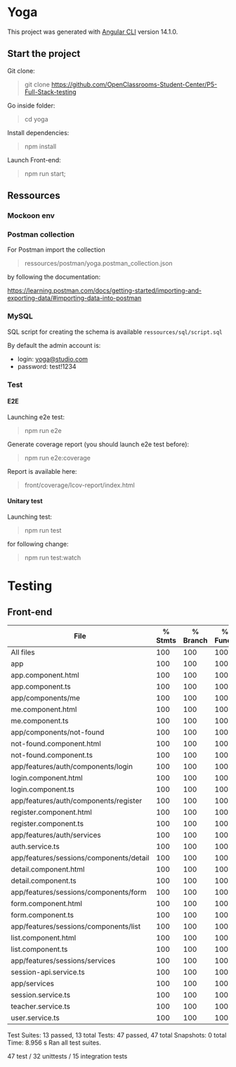 # Yoga

This project was generated with [Angular CLI](https://github.com/angular/angular-cli) version 14.1.0.

## Start the project

Git clone:

> git clone https://github.com/OpenClassrooms-Student-Center/P5-Full-Stack-testing

Go inside folder:

> cd yoga

Install dependencies:

> npm install

Launch Front-end:

> npm run start;


## Ressources

### Mockoon env 

### Postman collection

For Postman import the collection

> ressources/postman/yoga.postman_collection.json 

by following the documentation: 

https://learning.postman.com/docs/getting-started/importing-and-exporting-data/#importing-data-into-postman


### MySQL

SQL script for creating the schema is available `ressources/sql/script.sql`

By default the admin account is:
- login: yoga@studio.com
- password: test!1234


### Test

#### E2E

Launching e2e test:

> npm run e2e

Generate coverage report (you should launch e2e test before):

> npm run e2e:coverage

Report is available here:

> front/coverage/lcov-report/index.html

#### Unitary test

Launching test:

> npm run test

for following change:

> npm run test:watch





# Testing

## Front-end
| File                                      | % Stmts   | % Branch   | % Funcs   | % Lines   | Uncovered Line #s   |
| ----------------------------------------- | --------- | ---------- | --------- | --------- | ------------------- |
| All files                                 | 100       | 100        | 100       | 100       |                     |
| app                                       | 100       | 100        | 100       | 100       |                     |
| app.component.html                        | 100       | 100        | 100       | 100       |                     |
| app.component.ts                          | 100       | 100        | 100       | 100       |                     |
| app/components/me                         | 100       | 100        | 100       | 100       |                     |
| me.component.html                         | 100       | 100        | 100       | 100       |                     |
| me.component.ts                           | 100       | 100        | 100       | 100       |                     |
| app/components/not-found                  | 100       | 100        | 100       | 100       |                     |
| not-found.component.html                  | 100       | 100        | 100       | 100       |                     |
| not-found.component.ts                    | 100       | 100        | 100       | 100       |                     |
| app/features/auth/components/login        | 100       | 100        | 100       | 100       |                     |
| login.component.html                      | 100       | 100        | 100       | 100       |                     |
| login.component.ts                        | 100       | 100        | 100       | 100       |                     |
| app/features/auth/components/register     | 100       | 100        | 100       | 100       |                     |
| register.component.html                   | 100       | 100        | 100       | 100       |                     |
| register.component.ts                     | 100       | 100        | 100       | 100       |                     |
| app/features/auth/services                | 100       | 100        | 100       | 100       |                     |
| auth.service.ts                           | 100       | 100        | 100       | 100       |                     |
| app/features/sessions/components/detail   | 100       | 100        | 100       | 100       |                     |
| detail.component.html                     | 100       | 100        | 100       | 100       |                     |
| detail.component.ts                       | 100       | 100        | 100       | 100       |                     |
| app/features/sessions/components/form     | 100       | 100        | 100       | 100       |                     |
| form.component.html                       | 100       | 100        | 100       | 100       |                     |
| form.component.ts                         | 100       | 100        | 100       | 100       |                     |
| app/features/sessions/components/list     | 100       | 100        | 100       | 100       |                     |
| list.component.html                       | 100       | 100        | 100       | 100       |                     |
| list.component.ts                         | 100       | 100        | 100       | 100       |                     |
| app/features/sessions/services            | 100       | 100        | 100       | 100       |                     |
| session-api.service.ts                    | 100       | 100        | 100       | 100       |                     |
| app/services                              | 100       | 100        | 100       | 100       |                     |
| session.service.ts                        | 100       | 100        | 100       | 100       |                     |
| teacher.service.ts                        | 100       | 100        | 100       | 100       |                     |
| user.service.ts                           | 100       | 100        | 100       | 100       |                     |

Test Suites: 13 passed, 13 total
Tests:       47 passed, 47 total
Snapshots:   0 total
Time:        8.956 s
Ran all test suites.

47 test / 32 unittests / 15 integration tests
